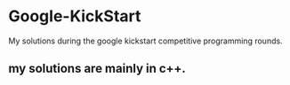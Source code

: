 # Google-KickStart
My solutions during the google kickstart competitive programming rounds.

## my solutions are mainly in c++.
